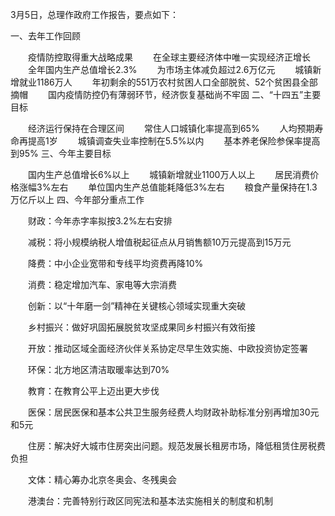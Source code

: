 3月5日，总理作政府工作报告，要点如下：

一、去年工作回顾

　　疫情防控取得重大战略成果
　　在全球主要经济体中唯一实现经济正增长
　　全年国内生产总值增长2.3%
　　为市场主体减负超过2.6万亿元
　　城镇新增就业1186万人
　　年初剩余的551万农村贫困人口全部脱贫、52个贫困县全部摘帽
　　国内疫情防控仍有薄弱环节，经济恢复基础尚不牢固
二、“十四五”主要目标

　　经济运行保持在合理区间
　　常住人口城镇化率提高到65%
　　人均预期寿命再提高1岁
　　城镇调查失业率控制在5.5%以内
　　基本养老保险参保率提高到95%
三、今年主要目标

　　国内生产总值增长6%以上
　　城镇新增就业1100万人以上
　　居民消费价格涨幅3%左右
　　单位国内生产总值能耗降低3%左右
　　粮食产量保持在1.3万亿斤以上
四、今年部分重点工作

　　财政：今年赤字率拟按3.2%左右安排

　　减税：将小规模纳税人增值税起征点从月销售额10万元提高到15万元

　　降费：中小企业宽带和专线平均资费再降10%

　　消费：稳定增加汽车、家电等大宗消费

　　创新：以“十年磨一剑”精神在关键核心领域实现重大突破

　　乡村振兴：做好巩固拓展脱贫攻坚成果同乡村振兴有效衔接

　　开放：推动区域全面经济伙伴关系协定尽早生效实施、中欧投资协定签署

　　环保：北方地区清洁取暖率达到70%

　　教育：在教育公平上迈出更大步伐

　　医保：居民医保和基本公共卫生服务经费人均财政补助标准分别再增加30元和5元

　　住房：解决好大城市住房突出问题。规范发展长租房市场，降低租赁住房税费负担

　　文体：精心筹办北京冬奥会、冬残奥会

　　港澳台：完善特别行政区同宪法和基本法实施相关的制度和机制